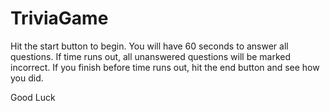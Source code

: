 # TriviaGame

Hit the start button to begin. You will have 60 seconds to answer all questions. If time runs out, all unanswered questions will be marked incorrect. If you finish before time runs out, hit the end button and see how you did.

Good Luck
